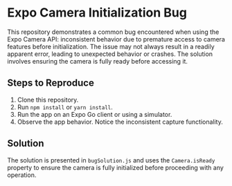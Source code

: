 # Expo Camera Initialization Bug

This repository demonstrates a common bug encountered when using the Expo Camera API: inconsistent behavior due to premature access to camera features before initialization. The issue may not always result in a readily apparent error, leading to unexpected behavior or crashes. The solution involves ensuring the camera is fully ready before accessing it.

## Steps to Reproduce

1. Clone this repository.
2. Run `npm install` or `yarn install`.
3. Run the app on an Expo Go client or using a simulator.
4. Observe the app behavior.  Notice the inconsistent capture functionality.

## Solution

The solution is presented in `bugSolution.js` and uses the `Camera.isReady` property to ensure the camera is fully initialized before proceeding with any operation.